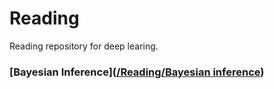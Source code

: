 # Reading

Reading repository for deep learing.

### [Bayesian Inference]([/Reading/Bayesian inference](https://github.com/WeizhuQIAN/Reading/edit/main/README.md)) 


